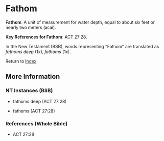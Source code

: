 # Fathom
**Fathom**. 
A unit of measurement for water depth, equal to about six feet or nearly two meters (acai). 


**Key References for Fathom**: 
ACT 27:28. 




In the New Testament (BSB), words representing “Fathom” are translated as 
*fathoms deep* (1x), *fathoms* (1x). 


Return to [Index](00-Index.md)

## More Information

### NT Instances (BSB)

* fathoms deep (ACT 27:28)

* fathoms (ACT 27:28)



### References (Whole Bible)

* ACT 27:28



